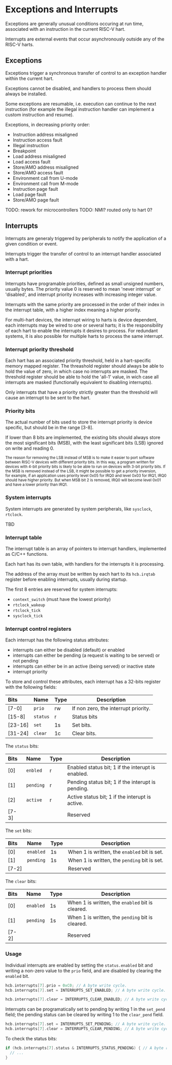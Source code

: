 # Exceptions and Interrupts

Exceptions are generally unusual conditions occuring at run time, associated with an instruction in the current RISC-V hart.

Interrupts are external events that occur asynchronously outside any of the RISC-V harts.

## Exceptions

Exceptions trigger a synchronous transfer of control to an exception handler within the current hart.

Exceptions cannot be disabled, and handlers to process them should always be installed.

Some exceptions are resumable, i.e. execution can continue to the next instruction (for example the illegal instruction handler can implement a custom instruction and resume).

Exceptions, in decreasing priority order:

* Instruction address misaligned 
* Instruction access fault
* Illegal instruction
* Breakpoint
* Load address misaligned
* Load access fault
* Store/AMO address misaligned 
* Store/AMO access fault 
* Environment call from U-mode
* Environment call from M-mode
* Instruction page fault
* Load page fault
* Store/AMO page fault

TODO: rework for microcontrollers
TODO: NMI? routed only to hart 0?

## Interrupts

Interrupts are generaly triggered by peripherals to notify the application of a given condition or event. 

Interrupts trigger the transfer of control to an interrupt handler associated with a hart.

### Interrupt priorities

Interrupts have programable priorities, defined as small unsigned numbers, usually bytes.
The priority value 0 is reserved to mean 
'never interrupt' or 'disabled', and interrupt priority increases with increasing integer value.

Interrupts with the same priority are processed in the order of their index in the interrupt 
table, with a higher index meaning a higher priority.

For multi-hart devices, the interrupt wiring to harts is device dependent, each interrupts 
may be wired to one or several harts; it is the responsibility 
of each hart to enable the interrupts it desires to process. For redundant systems, it is also
possible for multiple harts to process the same interrupt.

### Interrupt priority threshold

Each hart has an associated priority threshold, held in a hart-specific memory mapped register. The 
threashold register should always be able to hold the value of zero, in which case no interrupts are 
masked. The threshold register should be able to hold the 'all-1' value, in wich case all interrupts 
are masked (functionally equivalent to disabling interrupts).

Only interrupts that have a priority strictly greater than the threshold will cause an interrupt to 
be sent to the hart.


### Priority bits

The actual number of bits used to store the interrupt priority is device specific, but should be in the range [3-8].

If lower than 8 bits are implemented, the existing bits should always store the most significant bits (MSB), 
with the least significant bits (LSB) ignored on write and reading 0.

<sup>The reason for removing the LSB instead of MSB is to make it easier to port software between RISC-V devices
with different priority bits. In this way, a program written for devices with 4-bit priority bits is likely to 
be able to run on devices with 3-bit priority bits. If the MSB 
is removed instead of the LSB, it might be possible to get a priority inversion,  
for example, if an application uses priority level 0x05 for IRQ0 and level 0x03 for IRQ1, IRQ0 should have higher 
priority. But when MSB bit 2 is removed, IRQ0 will become level 0x01 and have a lower priority than IRQ1.</sup>

### System interrupts

System interrupts are generated by system peripherals, like `sysclock`, `rtclock`.

TBD

### Interrupt table

The interrupt table is an array of pointers to interrupt handlers, implemented as C/C++ functions.

Each hart has its own table, with handlers for the interrupts it is processing.

The address of the array must be written by each hart to its `hcb.irqtab` register before enabling interrupts, usually during startup.

The first 8 entries are reserved for system interrupts:

* `context_switch` (must have the lowest priority)
* `rtclock_wakeup`
* `rtclock_tick`
* `sysclock_tick`

### Interrupt control registers

Each interrupt has the following status attributes:

* interrupts can either be disabled (default) or enabled 
* interrupts can either be pending (a request is waiting to be served) or not
pending
* interrupts can either be in an active (being served) or inactive state
* interrupt priority

To store and control these attributes, each interrupt has a 32-bits register with the following fields:


| Bits | Name | Type | Description |
|:-----|:-----|:-----|-------------|
| [7-0] | `prio` | rw | If non zero, the interrupt priority. |
| [15-8] | `status`| r | Status bits |
| [23-16] | `set` | 1s | Set bits. |
| [31-24] | `clear` | 1c | Clear bits. |

The `status` bits:

| Bits | Name | Type | Description |
|:-----|:-----|:-----|-------------|
| [0] | `enbled` | r | Enabled status bit; 1 if the interupt is enabled. |
| [1] | `pending` | r | Pending status bit; 1 if the interupt is pending. |
| [2] | `active` | r | Active status bit; 1 if the interupt is active. | 
| [7-3] ||| Reserved |

The `set` bits:

| Bits | Name | Type | Description |
|:-----|:-----|:-----|-------------|
| [0] | `enabled` | 1s | When 1 is written, the `enabled` bit is set. |
| [1] | `pending` | 1s | When 1 is written, the `pending` bit is set. |
| [7-2] ||| Reserved |

The `clear` bits:

| Bits | Name | Type | Description |
|:-----|:-----|:-----|-------------|
| [0] | `enabled` | 1s | When 1 is written, the `enabled` bit is cleared. |
| [1] | `pending` | 1s | When 1 is written, the `pending` bit is cleared. |
| [7-2] ||| Reserved |

### Usage

Individual interrupts are enabled by setting the `status.enabled` bit and writing a non-zero value to the `prio` field, and are disabled by clearing the `enabled` bit.

```c
hcb.interrupts[7].prio = 0xC0; // A byte write cycle.
hcb.interrupts[7].set = INTERRUPTS_SET_ENABLED; // A byte write cycle.

hcb.interrupts[7].clear = INTERRUPTS_CLEAR_ENABLED; // A byte write cycle.
```

Interrupts can be programatically set to pending by writing 1 in the `set_pend` field; the pending status can be cleared by writing 1 to the `clear_pend` field.

```c
hcb.interrupts[7].set = INTERRUPTS_SET_PENDING; // A byte write cycle.
hcb.interrupts[7].clear = INTERRUPTS_CLEAR_PENDING; // A byte write cycle.
```

To check the status bits:

```c
if (hcb.interrupts[7].status & INTERRUPTS_STATUS_PENDING) { // A byte read cycle.
  // ...
}
```


